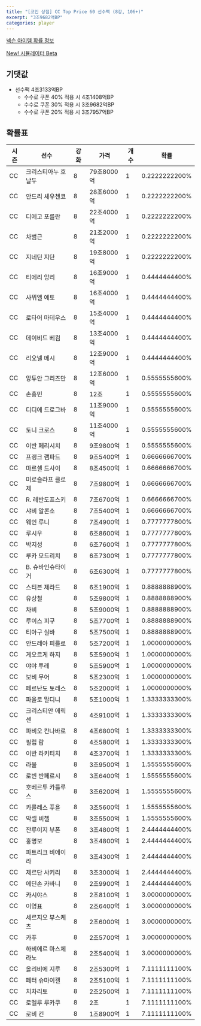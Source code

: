 ```yaml
---
title: "[코인 상점] CC Top Price 60 선수팩 (8강, 106+)"
excerpt: "3조9682억BP"
categories: player
---
```

[넥슨 아이템 확률 정보](http://iteminfo.nexon.com/probability/fco?sn=7610)

[New! 시뮬레이터 Beta](/simulator/7610)
## 기댓값
- 선수팩 4조3133억BP
  - 수수료 쿠폰 40% 적용 시 4조1408억BP
  - 수수료 쿠폰 30% 적용 시 3조9682억BP
  - 수수료 쿠폰 20% 적용 시 3조7957억BP


## 확률표

|시즌|선수|강화|가격|개수|확률|
|---|---|---|---|---|---|
|CC|크리스티아누 호날두|8|79조8000억|1|0.2222222200%|
|CC|안드리 셰우첸코|8|28조6000억|1|0.2222222200%|
|CC|디에고 포를란|8|22조4000억|1|0.2222222200%|
|CC|차범근|8|21조2000억|1|0.2222222200%|
|CC|지네딘 지단|8|19조8000억|1|0.2222222200%|
|CC|티에리 앙리|8|16조9000억|1|0.4444444400%|
|CC|사뮈엘 에토|8|16조4000억|1|0.4444444400%|
|CC|로타어 마테우스|8|15조4000억|1|0.4444444400%|
|CC|데이비드 베컴|8|13조4000억|1|0.4444444400%|
|CC|리오넬 메시|8|12조9000억|1|0.4444444400%|
|CC|앙투안 그리즈만|8|12조6000억|1|0.5555555600%|
|CC|손흥민|8|12조|1|0.5555555600%|
|CC|디디에 드로그바|8|11조9000억|1|0.5555555600%|
|CC|토니 크로스|8|11조4000억|1|0.5555555600%|
|CC|이반 페리시치|8|9조9800억|1|0.5555555600%|
|CC|프랭크 램파드|8|9조5400억|1|0.6666666700%|
|CC|마르셀 드사이|8|8조4500억|1|0.6666666700%|
|CC|미로슬라프 클로제|8|7조9800억|1|0.6666666700%|
|CC|R. 레반도프스키|8|7조6700억|1|0.6666666700%|
|CC|샤비 알론소|8|7조5400억|1|0.6666666700%|
|CC|웨인 루니|8|7조4900억|1|0.7777777800%|
|CC|루시우|8|6조8600억|1|0.7777777800%|
|CC|박지성|8|6조7600억|1|0.7777777800%|
|CC|루카 모드리치|8|6조7300억|1|0.7777777800%|
|CC|B. 슈바인슈타이거|8|6조6300억|1|0.7777777800%|
|CC|스티븐 제라드|8|6조1900억|1|0.8888888900%|
|CC|유상철|8|5조9800억|1|0.8888888900%|
|CC|차비|8|5조9000억|1|0.8888888900%|
|CC|루이스 피구|8|5조7700억|1|0.8888888900%|
|CC|티아구 실바|8|5조7500억|1|0.8888888900%|
|CC|안드레아 피를로|8|5조7200억|1|1.0000000000%|
|CC|게오르게 하지|8|5조5900억|1|1.0000000000%|
|CC|야야 투레|8|5조5900억|1|1.0000000000%|
|CC|보비 무어|8|5조2300억|1|1.0000000000%|
|CC|페르난도 토레스|8|5조2000억|1|1.0000000000%|
|CC|파올로 말디니|8|5조1000억|1|1.3333333300%|
|CC|크리스티안 에릭센|8|4조9100억|1|1.3333333300%|
|CC|파비오 칸나바로|8|4조6800억|1|1.3333333300%|
|CC|필립 람|8|4조5800억|1|1.3333333300%|
|CC|이반 라키티치|8|4조3700억|1|1.3333333300%|
|CC|라울|8|3조9500억|1|1.5555555600%|
|CC|로빈 반페르시|8|3조6400억|1|1.5555555600%|
|CC|호베르투 카를루스|8|3조6200억|1|1.5555555600%|
|CC|카를레스 푸욜|8|3조5600억|1|1.5555555600%|
|CC|악셀 비첼|8|3조5500억|1|1.5555555600%|
|CC|잔루이지 부폰|8|3조4800억|1|2.4444444400%|
|CC|홍명보|8|3조4800억|1|2.4444444400%|
|CC|파트리크 비에이라|8|3조4300억|1|2.4444444400%|
|CC|제르단 샤키리|8|3조3000억|1|2.4444444400%|
|CC|에딘손 카바니|8|2조9900억|1|2.4444444400%|
|CC|카시야스|8|2조8100억|1|3.0000000000%|
|CC|이영표|8|2조6400억|1|3.0000000000%|
|CC|세르지오 부스케츠|8|2조6000억|1|3.0000000000%|
|CC|카푸|8|2조5700억|1|3.0000000000%|
|CC|하비에르 마스체라노|8|2조5400억|1|3.0000000000%|
|CC|올리비에 지루|8|2조5300억|1|7.1111111100%|
|CC|페터 슈마이켈|8|2조5100억|1|7.1111111100%|
|CC|치차리토|8|2조2500억|1|7.1111111100%|
|CC|로멜루 루카쿠|8|2조|1|7.1111111100%|
|CC|로비 킨|8|1조8900억|1|7.1111111100%|
